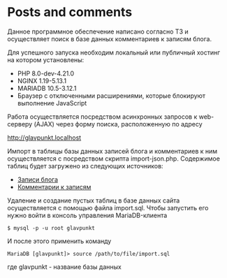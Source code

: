 # Posts and comments

Данное программное обеспечение написано согласно ТЗ и осуществляет поиск в базе данных комментариев к записям блога.

Для успешного запуска необходим локальный или публичный хостинг на котором установлены:

- PHP 8.0-dev-4.21.0
- NGINX  1.19-5.13.1
- MARIADB 10.5-3.12.1
- Браузер с отключенными расширениями, которые блокируют выполнение JavaScript

Работа осуществляется посредством асинхронных запросов к web-серверу (AJAX) через форму поиска, расположенную по адресу

http://glavpunkt.localhost

Импорт в таблицы базы данных записей блога и комментариев к ним осуществляется с посредством скрипта import-json.php.
Содержимое таблиц будет загружено из следующих источников:

- [Записи блога](https://jsonplaceholder.typicode.com/posts)
- [Комментарии к записям](https://jsonplaceholder.typicode.com/comments)

Удаление и создание пустых таблиц в базе данных сайта осуществляется с помощью файла import.sql. Чтобы запустить его нужно войти в консоль управления MariaDB-клиента
```
$ mysql -p -u root glavpunkt
```
И после этого применить команду
```
MariaDB [glavpunkt]> source /path/to/file/import.sql
```
где glavpunkt - название базы данных

